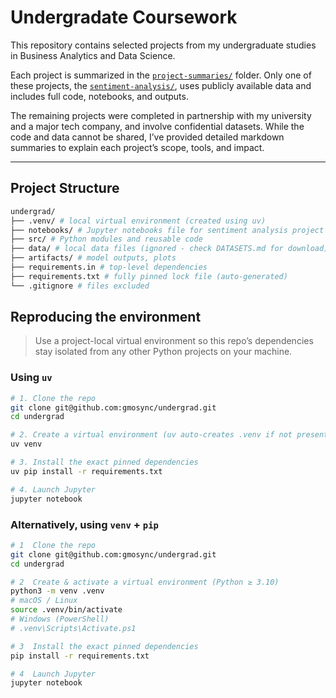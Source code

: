 # Undergradate Coursework

This repository contains selected projects from my undergraduate studies in Business Analytics and Data Science. 

Each project is summarized in the [`project-summaries/`](./project-summaries/) folder. Only one of these projects, the [`sentiment-analysis/`](./sentiment-analysis/), uses publicly available data and includes full code, notebooks, and outputs.

The remaining projects were completed in partnership with my university and a major tech company, and involve confidential datasets. While the code and data cannot be shared, I’ve provided detailed markdown summaries to explain each project’s scope, tools, and impact.

---

## Project Structure

```bash
undergrad/
├── .venv/ # local virtual environment (created using uv)
├── notebooks/ # Jupyter notebooks file for sentiment analysis project
├── src/ # Python modules and reusable code
├── data/ # local data files (ignored - check DATASETS.md for download)
├── artifacts/ # model outputs, plots
├── requirements.in # top-level dependencies
├── requirements.txt # fully pinned lock file (auto-generated)
└── .gitignore # files excluded
```

## Reproducing the environment

> Use a project-local virtual environment so this repo’s
> dependencies stay isolated from any other Python projects on your machine.

### Using `uv`

```bash
# 1. Clone the repo
git clone git@github.com:gmosync/undergrad.git
cd undergrad

# 2. Create a virtual environment (uv auto-creates .venv if not present)
uv venv

# 3. Install the exact pinned dependencies
uv pip install -r requirements.txt

# 4. Launch Jupyter
jupyter notebook
```
### Alternatively, using `venv` + `pip`

```bash
# 1  Clone the repo
git clone git@github.com:gmosync/undergrad.git
cd undergrad

# 2  Create & activate a virtual environment (Python ≥ 3.10)
python3 -m venv .venv
# macOS / Linux
source .venv/bin/activate
# Windows (PowerShell)
# .venv\Scripts\Activate.ps1

# 3  Install the exact pinned dependencies
pip install -r requirements.txt

# 4  Launch Jupyter
jupyter notebook
```